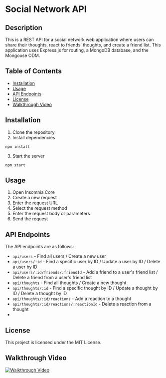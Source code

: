 # Social Network API

## Description

This is a REST API for a social network web application where users can share their thoughts, react to friends’ thoughts, and create a friend list. This application uses Express.js for routing, a MongoDB database, and the Mongoose ODM.

## Table of Contents

- [Installation](#installation)
- [Usage](#usage)
- [API Endpoints](#api-endpoints)
- [License](#license)
- [Walkthrough Video](#walkthrough-video)

## Installation

1. Clone the repository
2. Install dependencies

```
npm install
```

3. Start the server

```
npm start
```

## Usage

1. Open Insomnia Core
2. Create a new request
3. Enter the request URL
4. Select the request method
5. Enter the request body or parameters
6. Send the request

## API Endpoints

The API endpoints are as follows:

- `api/users` - Find all users / Create a new user
- `api/users/:id` - Find a specific user by ID / Update a user by ID / Delete a user by ID
- `api/users/:id/friends/:friendId` - Add a friend to a user's friend list / Delete a friend from a user's friend list
- `api/thoughts` - Find all thoughts / Create a new thought
- `api/thoughts/:id` - Find a specific thought by ID / Update a thought by ID / Delete a thought by ID
- `api/thoughts/:id/reactions` - Add a reaction to a thought
- `api/thoughts/:id/reactions/:reactionId` - Delete a reaction from a thought
-

## License

This project is licensed under the MIT License.

## Walkthrough Video

[![Walkthrough Video](https://ZM/0.jpg)](https)
